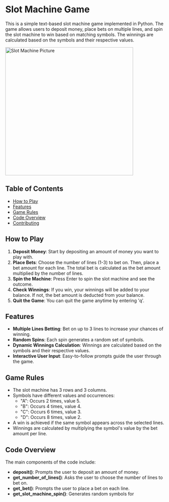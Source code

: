 # Slot Machine Game

This is a simple text-based slot machine game implemented in Python. The game allows users to deposit money, place bets on multiple lines, and spin the slot machine to win based on matching symbols. The winnings are calculated based on the symbols and their respective values.

<img src="https://github.com/user-attachments/assets/e661928a-c77f-4f94-a3d2-d0c9e6b85759" alt="Slot Machine Picture" width="400"/>


## Table of Contents
- [How to Play](#how-to-play)
- [Features](#features)
- [Game Rules](#game-rules)
- [Code Overview](#code-overview)
- [Contributing](#contributing)

## How to Play
1. **Deposit Money**: Start by depositing an amount of money you want to play with.
2. **Place Bets**: Choose the number of lines (1-3) to bet on. Then, place a bet amount for each line. The total bet is calculated as the bet amount multiplied by the number of lines.
3. **Spin the Machine**: Press Enter to spin the slot machine and see the outcome.
4. **Check Winnings**: If you win, your winnings will be added to your balance. If not, the bet amount is deducted from your balance.
5. **Quit the Game**: You can quit the game anytime by entering 'q'.

## Features
- **Multiple Lines Betting**: Bet on up to 3 lines to increase your chances of winning.
- **Random Spins**: Each spin generates a random set of symbols.
- **Dynamic Winnings Calculation**: Winnings are calculated based on the symbols and their respective values.
- **Interactive User Input**: Easy-to-follow prompts guide the user through the game.

## Game Rules
- The slot machine has 3 rows and 3 columns.
- Symbols have different values and occurrences:
    - "A": Occurs 2 times, value 5.
    - "B": Occurs 4 times, value 4.
    - "C": Occurs 6 times, value 3.
    - "D": Occurs 8 times, value 2.
- A win is achieved if the same symbol appears across the selected lines.
- Winnings are calculated by multiplying the symbol's value by the bet amount per line.

## Code Overview
The main components of the code include:
- **deposit()**: Prompts the user to deposit an amount of money.
- **get_number_of_lines()**: Asks the user to choose the number of lines to bet on.
- **get_bet()**: Prompts the user to place a bet on each line.
- **get_slot_machine_spin()**: Generates random symbols for
